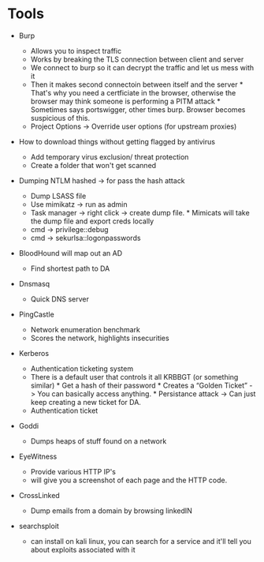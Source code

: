 # Tools
* Burp
   	* Allows you to inspect traffic
   	* Works by breaking the TLS connection between client and server
   	* We connect to burp so it can decrypt the traffic and let us mess with it
   	* Then it makes second connectoin between itself and the server
      		* That's why you need a certficiate in the browser, otherwise the browser may think someone is performing a PITM attack
      		* Sometimes says portswigger, other times burp. Browser becomes suspicious of this.
	* Project Options -> Override user options (for upstream proxies)

* How to download things without getting flagged by antivirus
   	* Add temporary virus exclusion/ threat protection
   	* Create a folder that won't get scanned
* Dumping NTLM hashed -> for pass the hash attack
   	* Dump LSASS file
   	* Use mimikatz -> run as admin
   	* Task manager -> right click -> create dump file.
      		* Mimicats will take the dump file and export creds locally
   	* cmd -> privilege::debug
   	* cmd -> sekurlsa::logonpasswords
* BloodHound will map out an AD
   	* Find shortest path to DA
* Dnsmasq
	* Quick DNS server
* PingCastle
   	* Network enumeration benchmark
   	* Scores the network, highlights insecurities
* Kerberos
   	* Authentication ticketing system
   	* There is a default user that controls it all KRBBGT (or something similar)
      		* Get a hash of their password
      		* Creates a “Golden Ticket” -> You can basically access anything.
      		* Persistance attack -> Can just keep creating a new ticket for DA.
   	* Authentication ticket
* Goddi
   	* Dumps heaps of stuff found on a network
* EyeWitness
   	* Provide various HTTP IP's
   	* will give you a screenshot of each page and the HTTP code.
* CrossLinked
   	* Dump emails from a domain by browsing linkedIN
* searchsploit
	* can install on kali linux, you can search for a service and it'll tell you about exploits associated with it
